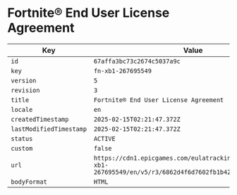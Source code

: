 # Fortnite® End User License Agreement

| Key | Value |
| --- | ----- |
| `id` | `67affa3bc73c2674c5037a9c` |
| `key` | `fn-xb1-267695549` |
| `version` | `5` |
| `revision` | `3` |
| `title` | `Fortnite® End User License Agreement` |
| `locale` | `en` |
| `createdTimestamp` | `2025-02-15T02:21:47.372Z` |
| `lastModifiedTimestamp` | `2025-02-15T02:21:47.372Z` |
| `status` | `ACTIVE` |
| `custom` | `false` |
| `url` | `https://cdn1.epicgames.com/eulatracking-download/fn-xb1-267695549/en/v5/r3/6862d4f6d7602fb1b42aa46f0bbf6a62.pdf` |
| `bodyFormat` | `HTML` |
